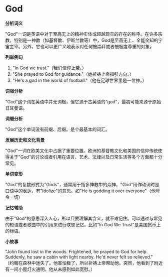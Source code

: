 # God

**分析词义**

  

"God"一词是英语中对于至高无上的精神实体或超越现实的存在的称呼。在许多宗教，特别是一神教（如基督教、伊斯兰教等）中，God是至高无上、全能全知的宇宙主宰。另外，它也可以更广义地表示对任何被崇拜或者被极度尊重的对象。

  

**列举例句**

  

1.  "In God we trust."（我们信仰上帝。）
2.  "She prayed to God for guidance."（她祈祷上帝指引方向。）
3.  "He's a god in the world of football."（他在足球世界里是一位神。）

  

**词根分析**

  

"God"这个词在英语中并无词根，但它源于古英语的“god”，最初可能来源于原始日耳曼语。

  

**词缀分析**

  

"God"这个单词没有前缀、后缀。是个最基本的词汇。

  

**发展历史和文化背景**

  

"God"一词在欧美文化中占据了重要位置。欧洲的基督教文化和美国的信仰传统使得关于"God"的讨论或者引用在语言、艺术、法律以及日常生活等多个方面都十分常见。

  

**单词变形**

  

"God"的复数形式为"Gods"，通常用于指多神教中的众神。"God"用作动词时是口语中的表达，有"Idolize"的意思。如"He is godding it over everyone"（他号令一切）

  

**记忆辅助**

  

由于"God"的意思深入人心，所以只要理解其含义，就不难记住。可以通过与常见的短语或者歌曲中的引用来进行联想记忆。比如"In God We Trust"是美国货币上的标语。

  

**小故事**

  

"John found lost in the woods. Frightened, he prayed to God for help. Suddenly, he saw a cabin with light nearby. He'd never felt so relieved."  
（约翰在森林中迷失了。他害怕极了，所以祈祷上帝帮助他。突然，他看到了附近有一间小屋灯火通明。他从未感到如此宽慰。）
